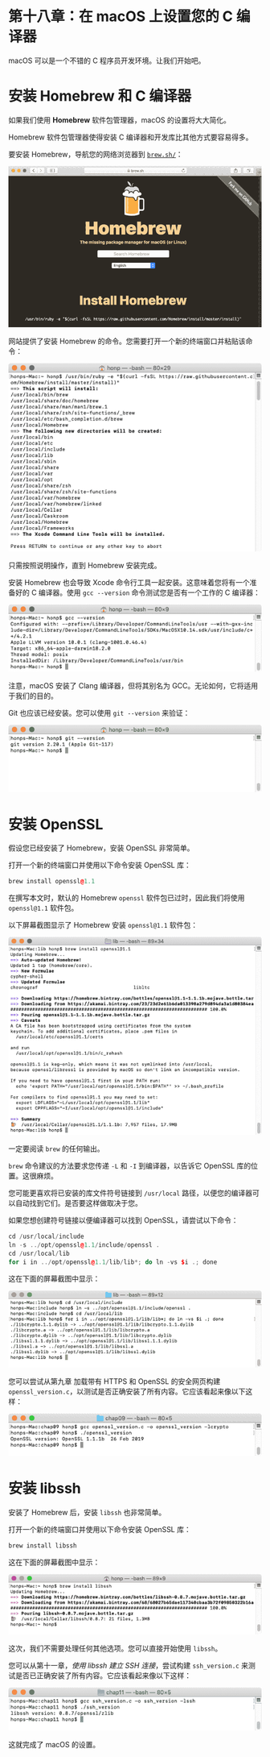 # 第十八章：在 macOS 上设置您的 C 编译器

macOS 可以是一个不错的 C 程序员开发环境。让我们开始吧。

# 安装 Homebrew 和 C 编译器

如果我们使用 **Homebrew** 软件包管理器，macOS 的设置将大大简化。

Homebrew 软件包管理器使得安装 C 编译器和开发库比其他方式要容易得多。

要安装 Homebrew，导航您的网络浏览器到 [`brew.sh/`](https://brew.sh/)：

![](img/ee98dd6a-a7b3-4e28-b94a-b31d1d180cfe.png)

网站提供了安装 Homebrew 的命令。您需要打开一个新的终端窗口并粘贴该命令：

![](img/fcf3e010-1457-41ac-b5f3-fcbeb5688d53.png)

只需按照说明操作，直到 Homebrew 安装完成。

安装 Homebrew 也会导致 Xcode 命令行工具一起安装。这意味着您将有一个准备好的 C 编译器。使用 `gcc --version` 命令测试您是否有一个工作的 C 编译器：

![](img/cb581ac8-03d7-49a4-88f9-1f5403400f48.png)

注意，macOS 安装了 Clang 编译器，但将其别名为 GCC。无论如何，它将适用于我们的目的。

Git 也应该已经安装。您可以使用 `git --version` 来验证：

![](img/856a7eb6-4fbe-4b3a-ac86-f719ba7df035.png)

# 安装 OpenSSL

假设您已经安装了 Homebrew，安装 OpenSSL 非常简单。

打开一个新的终端窗口并使用以下命令安装 OpenSSL 库：

```cpp
brew install openssl@1.1
```

在撰写本文时，默认的 Homebrew `openssl` 软件包已过时，因此我们将使用 `openssl@1.1` 软件包。

以下屏幕截图显示了 Homebrew 安装 `openssl@1.1` 软件包：

![](img/ba72cedc-00c3-40d9-b130-77ce2d2ebb7b.png)

一定要阅读 `brew` 的任何输出。

`brew` 命令建议的方法要求您传递 `-L` 和 `-I` 到编译器，以告诉它 OpenSSL 库的位置。这很麻烦。

您可能更喜欢将已安装的库文件符号链接到 `/usr/local` 路径，以便您的编译器可以自动找到它们。是否要这样做取决于您。

如果您想创建符号链接以便编译器可以找到 OpenSSL，请尝试以下命令：

```cpp
cd /usr/local/include
ln -s ../opt/openssl@1.1/include/openssl .
cd /usr/local/lib
for i in ../opt/openssl@1.1/lib/lib*; do ln -vs $i .; done
```

这在下面的屏幕截图中显示：

![](img/2dff0ded-8a6c-4717-b6cd-13b81dbecfe8.png)

您可以尝试从第九章 加载带有 HTTPS 和 OpenSSL 的安全网页构建 `openssl_version.c`，以测试是否正确安装了所有内容。它应该看起来像以下这样：

![](img/36b04ada-7deb-45ef-a5ba-7f0a762a6846.png)

# 安装 libssh

安装了 Homebrew 后，安装 `libssh` 也非常简单。

打开一个新的终端窗口并使用以下命令安装 OpenSSL 库：

```cpp
brew install libssh
```

这在下面的屏幕截图中显示：

![](img/a67db30a-9ecf-4983-961a-c23b34fb46a5.png)

这次，我们不需要处理任何其他选项。您可以直接开始使用 `libssh`。

您可以从第十一章，*使用 libssh 建立 SSH 连接*，尝试构建 `ssh_version.c` 来测试是否已正确安装了所有内容。它应该看起来像以下这样：

![](img/1462abd5-9dd0-4bde-9247-ced8bf5d3b16.png)

这就完成了 macOS 的设置。
